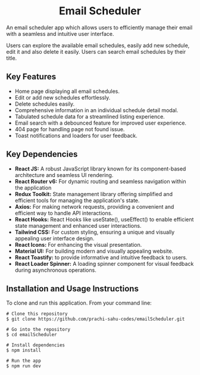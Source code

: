 <h1 align="center">Email Scheduler</h1>

An email scheduler app which allows users to efficiently manage their email with a seamless and intuitive user interface.

Users can explore the available email schedules, easily add new schedule, edit it and also delete it easily. Users can search email schedules by their title.

## Key Features

- Home page displaying all email schedules.
- Edit or add new schedules effortlessly.
- Delete schedules easily.
- Comprehensive information in an individual schedule detail modal.
- Tabulated schedule data for a streamlined listing experience.
- Email search with a debounced feature for improved user experience.
- 404 page for handling page not found issue.
- Toast notifications and loaders for user feedback.

## Key Dependencies

- **React JS:** A robust JavaScript library known for its component-based architecture and seamless UI rendering.
- **React Router v6:** For dynamic routing and seamless navigation within the application
- **Redux Toolkit:** State management library offering simplified and efficient tools for managing the application's state.
- **Axios:** For making network requests, providing a convenient and efficient way to handle API interactions.
- **React Hooks:** React Hooks like useState(), useEffect() to enable efficient state management and enhanced user interactions.
- **Tailwind CSS:** For custom styling, ensuring a unique and visually appealing user interface design.
- **React Icons:** For enhancing the visual presentation.
- **Material UI:** For building modern and visually appealing website.
- **React Toastify:** to provide informative and intuitive feedback to users.
- **React Loader Spinner:** A loading spinner component for visual feedback during asynchronous operations.

## Installation and Usage Instructions

To clone and run this application. From your command line:

```
# Clone this repository
$ git clone https://github.com/prachi-sahu-codes/emailScheduler.git

# Go into the repository
$ cd emailScheduler

# Install dependencies
$ npm install

# Run the app
$ npm run dev
```
